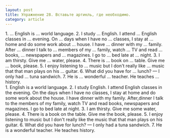 ```yaml
---
layout: post
title: Упражнение 28. Вставьте артикль, где необходимо.
category: article
---
```

<section class="question">
1. ... English is ... world language. 2. I study ... English. I attend ... English classes in ... evening. On ... days when I have no ... classes, I stay at ... home and do some work about ... house. I have ... dinner with my ... family. After ... dinner I talk to ... members of my ... family, watch ... TV and read ... books, ... newspapers and ... magazines. I go to ... bed late at ... night. 3. I am thirsty. Give me ... water, please. 4. There is ... book on ... table. Give me ... book, please. 5. I enjoy listening to ... music but I don't really like ... music that that man plays on his ... guitar. 6. What did you have for ... lunch? — I only had ... tuna sandwich. 7. He is ... wonderful ... teacher. He teaches ... history.
</section>

<section class="answer">
1. English is a world language. 2. I study English. I attend English classes in the evening. On the days when I have no classes, I stay at home and do some work about the house. I have dinner with my family. After,dinner I talk to the members of my family, watch TV and read books, newspapers and magazines. I go to bed late at night. 3. I am thirsty. Give me some water, please. 4. There is a book on the table. Give me the book, please. 5. I enjoy listening to music but I don't really like the music that that man plays on his guitar. 6. What did you have for lunch? — I only had a tuna sandwich. 7. He is a wonderful teacher. He teaches history.
</section>